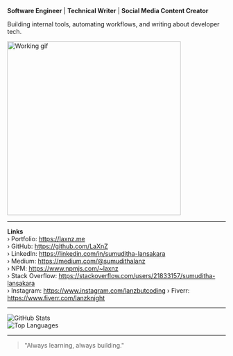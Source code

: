 __Software Engineer__ | __Technical Writer__ | __Social Media Content Creator__

Building internal tools, automating workflows, and writing about developer tech.

<img src="https://media.tenor.com/w0v-KYiUNXoAAAAd/family-guy-peter-griffin.gif" width="400" alt="Working gif" />

---

__Links__  
› Portfolio:      https://laxnz.me    
› GitHub:         https://github.com/LaXnZ  
› LinkedIn:       https://linkedin.com/in/sumuditha-lansakara  
› Medium:         https://medium.com/@sumudithalanz  
› NPM:            https://www.npmjs.com/~laxnz  
› Stack Overflow: https://stackoverflow.com/users/21833157/sumuditha-lansakara  
› Instagram:      https://www.instagram.com/lanzbutcoding
› Fiverr:         https://www.fiverr.com/lanzknight

---

![GitHub Stats](https://github-readme-stats.vercel.app/api?username=laxnz&show_icons=true&theme=dark&cache_seconds=1800&locale=en)  
![Top Languages](https://github-readme-stats.vercel.app/api/top-langs?username=laxnz&show_icons=true&theme=dark&locale=en&layout=compact)

---

> "Always learning, always building."
